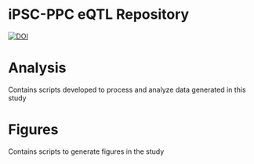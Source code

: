 # iPSC-PPC eQTL Repository

[![DOI](https://zenodo.org/badge/666282159.svg)](https://zenodo.org/badge/latestdoi/666282159)

# Analysis
Contains scripts developed to process and analyze data generated in this study

# Figures
Contains scripts to generate figures in the study



